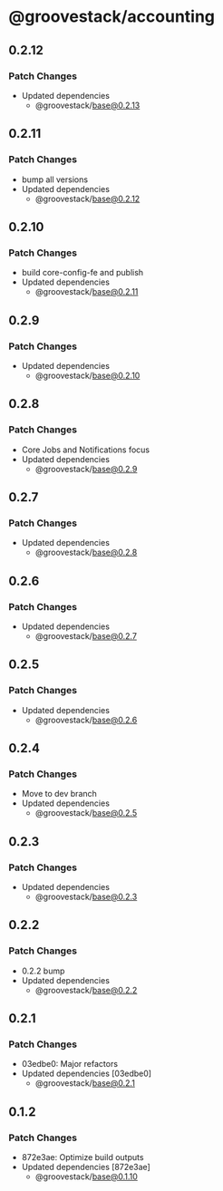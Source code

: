 # @groovestack/accounting

## 0.2.12

### Patch Changes

- Updated dependencies
  - @groovestack/base@0.2.13

## 0.2.11

### Patch Changes

- bump all versions
- Updated dependencies
  - @groovestack/base@0.2.12

## 0.2.10

### Patch Changes

- build core-config-fe and publish
- Updated dependencies
  - @groovestack/base@0.2.11

## 0.2.9

### Patch Changes

- Updated dependencies
  - @groovestack/base@0.2.10

## 0.2.8

### Patch Changes

- Core Jobs and Notifications focus
- Updated dependencies
  - @groovestack/base@0.2.9

## 0.2.7

### Patch Changes

- Updated dependencies
  - @groovestack/base@0.2.8

## 0.2.6

### Patch Changes

- Updated dependencies
  - @groovestack/base@0.2.7

## 0.2.5

### Patch Changes

- Updated dependencies
  - @groovestack/base@0.2.6

## 0.2.4

### Patch Changes

- Move to dev branch
- Updated dependencies
  - @groovestack/base@0.2.5

## 0.2.3

### Patch Changes

- Updated dependencies
  - @groovestack/base@0.2.3

## 0.2.2

### Patch Changes

- 0.2.2 bump
- Updated dependencies
  - @groovestack/base@0.2.2

## 0.2.1

### Patch Changes

- 03edbe0: Major refactors
- Updated dependencies [03edbe0]
  - @groovestack/base@0.2.1

## 0.1.2

### Patch Changes

- 872e3ae: Optimize build outputs
- Updated dependencies [872e3ae]
  - @groovestack/base@0.1.10
